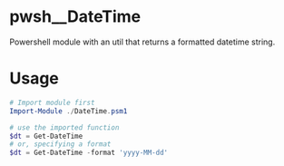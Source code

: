 # pwsh__DateTime
Powershell module with an util that returns a formatted datetime string.

# Usage
```powershell
# Import module first
Import-Module ./DateTime.psm1

# use the imported function
$dt = Get-DateTime
# or, specifying a format
$dt = Get-DateTime -format 'yyyy-MM-dd'
```
